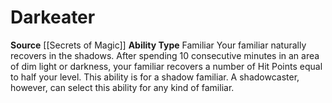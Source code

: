 ﻿---
ability_type: Familiar
actions: null
frequency: null
id: '51'
name: Darkeater
rarity: Common
requirement: null
source: '[[DATABASE/source/Secrets of Magic|Secrets of Magic]]'
trait: null
type: Familiar Ability

---
# Darkeater

**Source** [[Secrets of Magic]] 
**Ability Type** Familiar
Your familiar naturally recovers in the shadows. After spending 10 consecutive minutes in an area of dim light or darkness, your familiar recovers a number of Hit Points equal to half your level. This ability is for a shadow familiar. A shadowcaster, however, can select this ability for any kind of familiar.